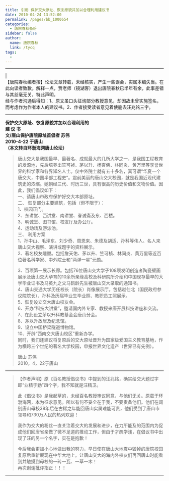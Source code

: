 ```yaml
---
title: 引用 保护交大原址、恢复原貌并加以合理利用建议书
date: 2010-04-24 13:52:00
permalink: /pages/bb_1000654
categories: 
  - 唐院春秋备份
sidebar: false
author: 
  name: 唐院春秋
  link: /tycq
tags: 
  - 
---
```


* * *

  
|  
【唐院春秋编者按】论坛文章转载，未经核实，产生一些误会，实属本编失当。在此向读者致歉。解释一点，贾老师（镜湖客）退出唐院春秋已半年有余，此事差错与其丝毫无关，特此声明。  
经与作者沟通后得知：1、原文虽口头征询部分教授意见，却因故未曾实施签名，而考虑作为作者本人的建议书。2、作者接受读者意见着使删去汪兆铭三字。

* * *

  

**保护交大原址、恢复原貌并加以合理利用的  
建 议 书  
文/唐山保护唐院原址首倡者 苏伟  
2010-4-22 于唐山  
（本文转自环渤海网唐山论坛）**

>  
>
> 唐山交大是我国最早、最著名、成就最大的几所大学之一，是我国工程教育的发源地，先后培养出竺可祯、茅以升、杨杏佛、林同炎、黄万里等享誉世界的科学家和各界知名人士。仅中外院士就有五十多名，真可谓“华夏一个唐交大，中国半部工程史”。震前美丽的唐山交大校园，就是我国近现代建筑史的浓缩。她朝经三代、时历三世，具有很高的历史价值和文物价值。因此，我们倡议如下：  
>  一、请唐山市政府保护好交大本部原址。  
>  二、 恢复部分主要建筑，包括（但不限于）：  
>  1、校园正门。  
>  2、东讲堂、西讲堂、南讲堂、眷诚斋及东、西楼。  
>  3、明诚堂、图书馆、校友厅及办公厅。  
>  4、运动场及游泳池。  
>  三、 利用方案  
>  1、孙中山、毛泽东、刘少奇、周恩来、朱德及胡适、孙科等伟人、名人来唐山交大视察、演讲或题字的资料展示。  
>  2、著名校友雕塑。包括詹天佑、茅以升、竺可桢、林同炎、黄万里等近百位著名科学家、中外院士和“两弹一星”元勋。  
>
> 3、百项第一展示长廊。包括76位唐山交大学子108项发明创造者陶瓷壁画展示及唐山交大孕育的10余所亲缘高校及科研院所介绍和中国现存最早的大学毕业证书及马英九之父马鹤龄先生被唐山交大录取的通知书。  
>  4、唐山交通大学历任校长（院长）肖像展示厅。包括赵仕北（国民政府参议院院长）、孙科及历届毕业生毕业照、教职员工照展示。  
>  5、恢复设立交大唐山校友会。  
>  6、开办“科技大讲堂”，邀请国内外专家、教授来唐开展科技讲座和交流。  
>  7、在此设立茅以升科教基金会唐山分会。  
>  8、茅以升故居及纪念馆。  
>  9、设立中国桥梁隧道博物馆。  
>  10、开辟“西南交大唐山校区”重新办学。  
>  同时，我们还建议将复原后的交大原址晋升为国家级爱国主义教育基地，作为横跨三个世纪的著名大学校园，申报世界文化遗产（世界已有先例）。  
>  
>  
>  唐山 苏伟  
>  2010，4，22于唐山

* * *

>  
>  【作者声明】原《百名教授倡议书》中提到的汪兆铭，确实给交大题过字即“业精于勤”四个字，我不知就是汪精卫。  
>
> 此《倡议书》是我起草的，未经百名教授审议同意，与他们无关。原载于环渤海网，本为征求意见。所以有何不妥全在于我，不要责备他们。他们在阔别唐山母校38年后在古稀之年能回唐山实属难能可贵，他们受到了唐山市领导和730万人民的热列欢迎！  
>
> 我作为交大的粉丝一直关注着交大的发展和进步，在力所能及的范围内为促成他们回唐省亲做了微不足道的推动工作，但由于才疏学浅，在倡议书中出现了汪的另一个名字，实在是抱歉！  
>
> 今后我会更加小心地做出我的努力，早日使在唐山大地震中毁掉的唐院校园复原后重新展现在中华大地上。让唐山交大的海内外校友们再回唐山时能看到并触摸到母校的一砖一瓦、一草一木！  
>  再次谢谢批评指正！！！  
  
---